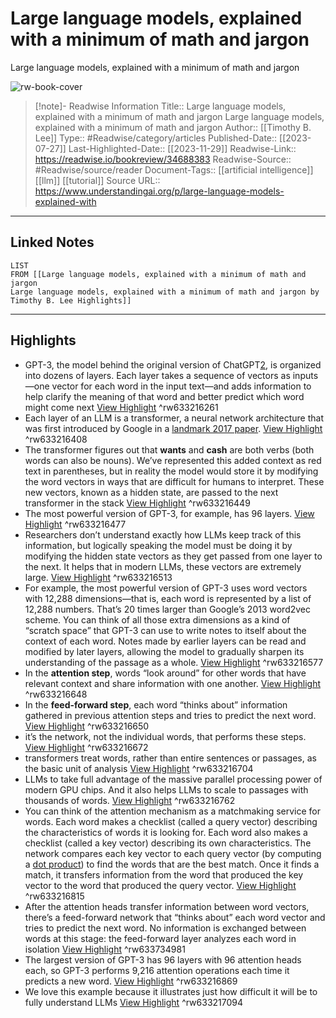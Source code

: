 # Large language models, explained with a minimum of math and jargon
Large language models, explained with a minimum of math and jargon

![rw-book-cover](https://substackcdn.com/image/fetch/w_1200,h_600,c_fill,f_jpg,q_auto:good,fl_progressive:steep,g_auto/https%3A%2F%2Fsubstack-post-media.s3.amazonaws.com%2Fpublic%2Fimages%2Fc3e159bd-1228-4205-b1eb-5898ab9172d3_1600x856.png)
<br>
>[!note]- Readwise Information
>Title:: Large language models, explained with a minimum of math and jargon
Large language models, explained with a minimum of math and jargon
>Author:: [[Timothy B. Lee]]
>Type:: #Readwise/category/articles
>Published-Date:: [[2023-07-27]]
>Last-Highlighted-Date:: [[2023-11-29]]
>Readwise-Link:: https://readwise.io/bookreview/34688383
>Readwise-Source:: #Readwise/source/reader
>Document-Tags:: [[artificial intelligence]] [[llm]] [[tutorial]] 
>Source URL:: https://www.understandingai.org/p/large-language-models-explained-with
--- 

## Linked Notes
```dataview
LIST
FROM [[Large language models, explained with a minimum of math and jargon
Large language models, explained with a minimum of math and jargon by Timothy B. Lee Highlights]]
```

---

## Highlights
- GPT-3, the model behind the original version of ChatGPT[2](https://www.understandingai.org/p/large-language-models-explained-with`#`footnote-2-135476638), is organized into dozens of layers. Each layer takes a sequence of vectors as inputs—one vector for each word in the input text—and adds information to help clarify the meaning of that word and better predict which word might come next [View Highlight](https://readwise.io/open/633216261) ^rw633216261
- Each layer of an LLM is a transformer, a neural network architecture that was first introduced by Google in a [landmark 2017 paper](https://arxiv.org/abs/1706.03762). [View Highlight](https://readwise.io/open/633216408) ^rw633216408
- The transformer figures out that **wants** and **cash** are both verbs (both words can also be nouns). We’ve represented this added context as red text in parentheses, but in reality the model would store it by modifying the word vectors in ways that are difficult for humans to interpret. These new vectors, known as a hidden state, are passed to the next transformer in the stack [View Highlight](https://readwise.io/open/633216449) ^rw633216449
- The most powerful version of GPT-3, for example, has 96 layers. [View Highlight](https://readwise.io/open/633216477) ^rw633216477
- Researchers don’t understand exactly how LLMs keep track of this information, but logically speaking the model must be doing it by modifying the hidden state vectors as they get passed from one layer to the next. It helps that in modern LLMs, these vectors are extremely large. [View Highlight](https://readwise.io/open/633216513) ^rw633216513
- For example, the most powerful version of GPT-3 uses word vectors with 12,288 dimensions—that is, each word is represented by a list of 12,288 numbers. That’s 20 times larger than Google’s 2013 word2vec scheme. You can think of all those extra dimensions as a kind of “scratch space” that GPT-3 can use to write notes to itself about the context of each word. Notes made by earlier layers can be read and modified by later layers, allowing the model to gradually sharpen its understanding of the passage as a whole. [View Highlight](https://readwise.io/open/633216577) ^rw633216577
- In the **attention step**, words “look around” for other words that have relevant context and share information with one another. [View Highlight](https://readwise.io/open/633216648) ^rw633216648
- In the **feed-forward step**, each word “thinks about” information gathered in previous attention steps and tries to predict the next word. [View Highlight](https://readwise.io/open/633216650) ^rw633216650
- it’s the network, not the individual words, that performs these steps. [View Highlight](https://readwise.io/open/633216672) ^rw633216672
- transformers treat words, rather than entire sentences or passages, as the basic unit of analysis [View Highlight](https://readwise.io/open/633216704) ^rw633216704
- LLMs to take full advantage of the massive parallel processing power of modern GPU chips. And it also helps LLMs to scale to passages with thousands of words. [View Highlight](https://readwise.io/open/633216762) ^rw633216762
- You can think of the attention mechanism as a matchmaking service for words. Each word makes a checklist (called a query vector) describing the characteristics of words it is looking for. Each word also makes a checklist (called a key vector) describing its own characteristics. The network compares each key vector to each query vector (by computing a [dot product](https://en.wikipedia.org/wiki/Dot_product)) to find the words that are the best match. Once it finds a match, it transfers information from the word that produced the key vector to the word that produced the query vector. [View Highlight](https://readwise.io/open/633216815) ^rw633216815
- After the attention heads transfer information between word vectors, there’s a feed-forward network
  that “thinks about” each word vector and tries to predict the next word. No information is exchanged between words at this stage: the feed-forward layer analyzes each word in isolation [View Highlight](https://readwise.io/open/633734981) ^rw633734981
- The largest version of GPT-3 has 96 layers with 96 attention heads each, so GPT-3 performs 9,216 attention operations each time it predicts a new word. [View Highlight](https://readwise.io/open/633216869) ^rw633216869
- We love this example because it illustrates just how difficult it will be to fully understand LLMs [View Highlight](https://readwise.io/open/633217094) ^rw633217094
